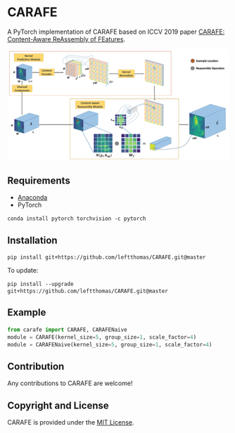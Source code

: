 # CARAFE
A PyTorch implementation of CARAFE based on ICCV 2019 paper [CARAFE: Content-Aware ReAssembly of FEatures](https://arxiv.org/abs/1905.02188).

![Network Architecture image from the paper](structure.png)

## Requirements
* [Anaconda](https://www.anaconda.com/download/)
* PyTorch
```
conda install pytorch torchvision -c pytorch
```

## Installation
```
pip install git+https://github.com/leftthomas/CARAFE.git@master
```
To update:
```
pip install --upgrade git+https://github.com/leftthomas/CARAFE.git@master
```

## Example
```python
from carafe import CARAFE, CARAFENaive
module = CARAFE(kernel_size=5, group_size=1, scale_factor=4)
module = CARAFENaive(kernel_size=5, group_size=1, scale_factor=4)
```

## Contribution
Any contributions to CARAFE are welcome!

## Copyright and License
CARAFE is provided under the [MIT License](LICENSE).
